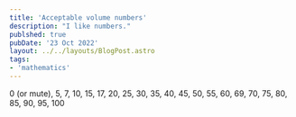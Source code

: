 ```yaml
---
title: 'Acceptable volume numbers'
description: "I like numbers."
publshed: true
pubDate: '23 Oct 2022'
layout: ../../layouts/BlogPost.astro
tags:
- 'mathematics'
---
```


0 (or mute), 5, 7, 10, 15, 17, 20, 25, 30, 35, 40, 45, 50, 55, 60, 69, 70, 75, 80, 85, 90, 95, 100